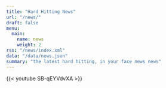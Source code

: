 ```yaml
---
title: "Hard Hitting News"
url: "/news/"
draft: false
menu:
  main:
    name: news
    weight: 2
rss: "/news/index.xml"
data: "/data/news.json"
summary: "the latest hard hitting, in your face news news"
---
```



{{< youtube SB-qEYVdvXA >}}


